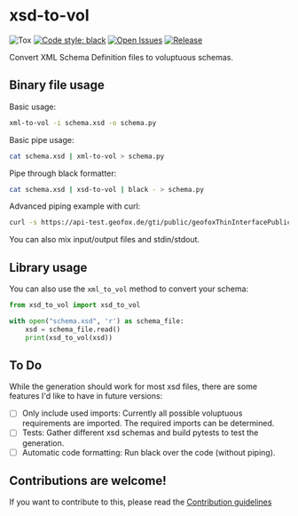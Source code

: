 # xsd-to-vol


![Tox](https://github.com/vigonotion/xsd-to-vol/workflows/Tox/badge.svg)
<a href="https://github.com/psf/black"><img alt="Code style: black" src="https://img.shields.io/badge/code%20style-black-000000.svg"></a>
<a href="https://github.com/vigonotion/xsd-to-vol/issues"><img alt="Open Issues" src="https://img.shields.io/github/issues/vigonotion/xsd-to-vol"></a>
<a href="https://github.com/vigonotion/xsd-to-vol/releases"><img alt="Release" src="https://img.shields.io/github/release/vigonotion/xsd-to-vol"></a>

Convert XML Schema Definition files to voluptuous schemas.

## Binary file usage

Basic usage:

```sh
xml-to-vol -i schema.xsd -o schema.py
```

Basic pipe usage:

```sh
cat schema.xsd | xml-to-vol > schema.py
```

Pipe through black formatter:

```sh
cat schema.xsd | xsd-to-vol | black - > schema.py
```

Advanced piping example with curl:

```sh
curl -s https://api-test.geofox.de/gti/public/geofoxThinInterfacePublic.xsd 2>&1 | xsd-to-vol | black - > schema.py
```

You can also mix input/output files and stdin/stdout.

## Library usage

You can also use the `xml_to_vol` method to convert your schema:

```python
from xsd_to_vol import xsd_to_vol

with open("schema.xsd", 'r') as schema_file:
    xsd = schema_file.read()
    print(xsd_to_vol(xsd))
```

## To Do

While the generation should work for most xsd files, there are some features I'd
like to have in future versions:

- [ ] Only include used imports: Currently all possible voluptuous requirements
        are imported. The required imports can be determined.
- [ ] Tests: Gather different xsd schemas and build pytests to test the generation.
- [ ] Automatic code formatting: Run black over the code (without piping).

## Contributions are welcome!

If you want to contribute to this, please read the [Contribution guidelines](CONTRIBUTING.md)
